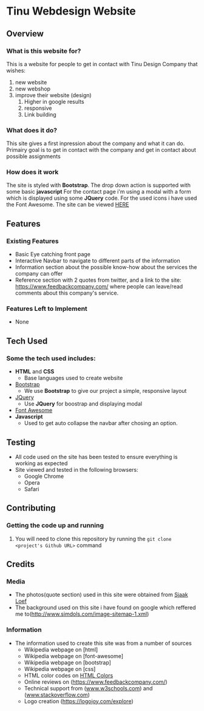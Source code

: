 # Tinu Webdesign Website
 
## Overview
 
### What is this website for?
 
This is a website for people to get in contact with Tinu Design Company that wishes:
1.  new website
2.  new webshop
3.  improve their website (design)
    1. Higher in google results
    2. responsive
    3. Link building

 
### What does it do?
 
This site gives a first inpression about the company and what it can do.
Primairy goal is to get in contact with the company and get in contact about possible assignments
 
### How does it work
 
The site is styled with **Bootstrap**. 
The drop down action is supported with some basic **javascript**
For the contact page i'm using a modal with a form which is displayed using some **JQuery** code.
For the used icons i have used the Font Awesome.
The site can be viewed [HERE](https://github.com/MartinLoef/msp-webdesign)

## Features
 
### Existing Features
- Basic Eye catching front page
- Interactive Navbar to navigate to different parts of the information
- Information section about the possible know-how about the services the company can offer
- Reference section with 2 quotes from twitter, and a link to the site: https://www.feedbackcompany.com/ where people can leave/read comments about this company's service.

### Features Left to Implement
- None

## Tech Used

### Some the tech used includes:
- **HTML** and **CSS**
  - Base languages used to create website
- [Bootstrap](http://getbootstrap.com/)
    - We use **Bootstrap** to give our project a simple, responsive layout
- [JQuery](https://jquery.com)
    - Use **JQuery** for boostrap and displaying modal
- [Font Awesome](https://fontawesome.com/)
- **Javascript**
    - Used to get auto collapse the navbar after chosing an option.

## Testing
- All code used on the site has been tested to ensure everything is working as expected
- Site viewed and tested in the following browsers:
  - Google Chrome
  - Opera
  - Safari

## Contributing
 
### Getting the code up and running
1. You will need to clone this repository by running the ```git clone <project's Github URL>``` command


## Credits

### Media
- The photos(quote section) used in this site were obtained from [Sjaak Loef](http://www.loeffotografie.nl/)
- The background used on this site i have found on google which reffered me to(http://www.simdols.com/image-sitemap-1.xml)

### Information
- The information used to create this site was from a number of sources
    - Wikipedia webpage on [html]
    - Wikipedia webpage on [font-awesome]
    - Wikipedia webpage on [bootstrap]
    - Wikipedia webpage on [css]
    - HTML color codes on [HTML Colors](https://htmlcolorcodes.com/color-chart/)
    - Online reviews on (https://www.feedbackcompany.com/)
    - Technical support from (www.w3schools.com) and (www.stackoverflow.com)
    - Logo creation (https://logojoy.com/explore)